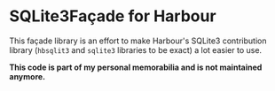 
# SQLite3Façade for Harbour

This façade library is an effort to make Harbour's SQLite3 contribution 
library (``hbsqlit3`` and ``sqlite3`` libraries to be exact) a lot
easier to use.

**This code is part of my personal memorabilia and is not maintained anymore.**

